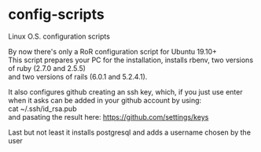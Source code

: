 # config-scripts
Linux O.S. configuration scripts

By now there's only a RoR configuration script for Ubuntu 19.10+ <br/>
This script prepares your PC for the installation, installs rbenv, two versions of ruby (2.7.0 and 2.5.5) <br/>
and two versions of rails (6.0.1 and 5.2.4.1).

It also configures github creating an ssh key, which, if you just use enter when it asks can be added in your github account by
using: <br/>
cat ~/.ssh/id_rsa.pub <br/>
and pasating the result here: https://github.com/settings/keys <br/>

Last but not least it installs postgresql and adds a username chosen by the user
